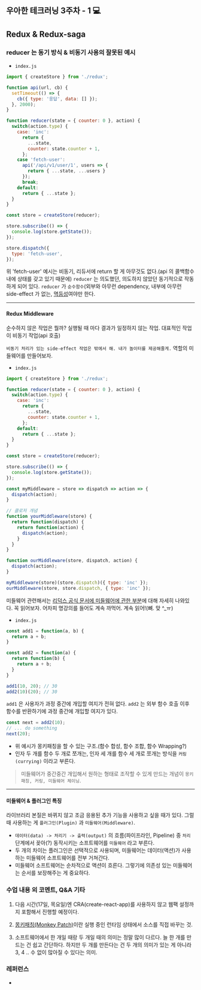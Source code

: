 ## 우아한 테크러닝 3주차 - 1 💻

## Redux & Redux-saga

### reducer 는 동기 방식 & 비동기 사용의 잘못된 예시

- `index.js`
```js
import { createStore } from './redux';

function api(url, cb) {
  setTimeout(() => {
    cb({ type: '응답', data: [] });
  }, 2000);
}

function reducer(state = { counter: 0 }, action) {
  switch(action.type) {
    case: 'inc':
      return {
        ...state,
        counter: state.counter + 1,
      };
    case 'fetch-user':
      api('/api/v1/user/1', users => {
        return { ...state, ...users }
      });
      break;
    default:
      return { ...state };
  }
}

const store = createStore(reducer);

store.subscribe(() => {
  console.log(store.getState());
});

store.dispatch({
  type: 'fetch-user',
});
```

위 'fetch-user' 예시는 비동기, 리듀서에 return 할 게 아무것도 없다.(api 의 콜백함수 내에 상태를 갖고 있기 때문에) `reducer` 는 의도했던, 의도하지 않았던 동기적으로 작동하게 되어 있다. `reducer` 가 `순수함수`(외부와 아무런 dependency, 내부에 아무런 side-effect 가 없는, [멱등성](https://ko.wikipedia.org/wiki/%EB%A9%B1%EB%93%B1%EB%B2%95%EC%B9%99#:~:text=%EB%A9%B1%EB%93%B1%EB%B2%95%EC%B9%99(%E5%86%AA%E7%AD%89%E6%B3%95%E5%89%87,%EC%95%8A%EB%8A%94%20%EC%84%B1%EC%A7%88%EC%9D%84%20%EC%9D%98%EB%AF%B8%ED%95%9C%EB%8B%A4.))여야만 한다.

---

#### Redux Middleware

순수하지 않은 작업은 뭘까? 실행될 때 마다 결과가 일정하지 않는 작업. 대표적인 작업이 비동기 작업(api 호출)

`비동기 처리가 있는 side-effect 작업은 밖에서 해. 내가 놀이터를 제공해줄게.` 역할의 미들웨어를 만들어보자.

- `index.js`
```js
import { createStore } from './redux';

function reducer(state = { counter: 0 }, action) {
  switch(action.type) {
    case: 'inc':
      return {
        ...state,
        counter: state.counter + 1,
      };
    default:
      return { ...state };
  }
}

const store = createStore(reducer);

store.subscribe(() => {
  console.log(store.getState());
});

const myMiddleware = store => dispatch => action => {
  dispatch(action);
}

// 클로저 개념
function yourMiddleware(store) {
  return function(dispatch) {
    return function(action) {
      dispatch(action);
    }
  }
}

function ourMiddleware(store, dispatch, action) {
  dispatch(action);
}

myMiddleware(store)(store.dispatch)({ type: 'inc' });
ourMiddleware(store, store.dispatch, { type: 'inc' });

```

미들웨어 관련해서는 [리덕스 공식 문서에 미들웨어에 관한 부분](https://dobbit.github.io/redux/advanced/Middleware.html)에 대해 자세히 나와있다. 꼭 읽어보자. 어차피 명강의를 들어도 계속 까먹어. 계속 읽어!(뼈. 맞 ^_ㅠ)

- `index.js`
```js
const add1 = function(a, b) {
  return a + b;
}

const add2 = function(a) {
  return function(b) {
    return a + b;
  }
}

add1(10, 20); // 30
add2(10)(20); // 30
```

`add1` 은 사용자가 과정 중간에 개입할 여지가 전혀 없다. `add2` 는 외부 함수 호출 이후 함수를 반환하기에 과정 중간에 개입할 여지가 있다.

```js
const next = add2(10);
// ... do something
next(20);
```

- 위 예시가 몽키패칭을 할 수 있는 구조.(함수 합성, 함수 조합, 함수 Wrapping?)
- 인자 두 개를 함수 두 개로 쪼개는, 인자 세 개를 함수 세 개로 쪼개는 방식을 `커링(currying)` 이라고 부른다.

> 미들웨어가 중간중간 개입해서 원하는 형태로 조작할 수 있게 만드는 개념이 `몽키패칭, 커링, 미들웨어 체이닝`.

---

#### 미들웨어 & 플러그인 특징

라이브러리 본질은 바뀌지 않고 조금 응용된 추가 기능을 사용하고 싶을 때가 있다. 그럴 때 사용하는 게 `플러그인(Plugin)` 과 `미들웨어(Middleware)`.

- `데이터(data) -> 처리기 -> 출력(output)` 의 흐름(파이프라인, Pipeline) 중 `처리` 단계에서 꽂아(?) 동작시키는 소프트웨어를 `미들웨어` 라고 부른다.
- 두 개의 차이는 플러그인은 선택적으로 사용되며, 미들웨어는 데이터(액션)가 사용하는 미들웨어 소프트웨어를 전부 거쳐간다.
- 미들웨어 소프트웨어는 순차적으로 액션이 흐른다. 그렇기에 의존성 있는 미들웨어는 순서를 보장해주는 게 중요하다.

### 수업 내용 외 코멘트, Q&A 기타

1. 다음 시간(17일, 목요일)엔 CRA(create-react-app)를 사용하지 않고 웹팩 설정까지 포함해서 진행할 예정이다.

2. [몽키패칭(Monkey Patch)](https://kangmin517.tistory.com/m/55?category=775720)이란 실행 중인 런타임 상태에서 소스를 직접 바꾸는 것.

3. 소프트웨어에서 한 개일 때랑 두 개일 때의 의미는 정말 많이 다르다. 늘 한 개를 만드는 건 쉽고 간단하다. 하지만 두 개를 만든다는 건 두 개의 의미가 있는 게 아니라 3, 4 .. 수 없이 많아질 수 있다는 의미.

### 레퍼런스
- []()
